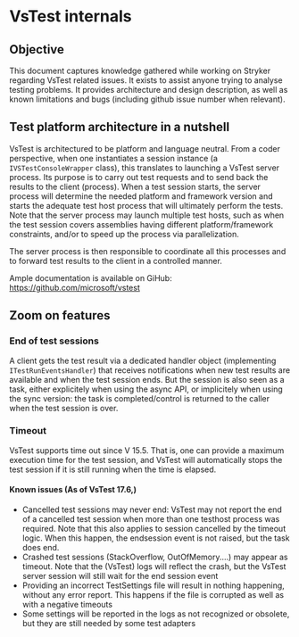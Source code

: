 # VsTest internals

## Objective
This document captures knowledge gathered while working on Stryker regarding VsTest related issues. It exists to assist anyone trying to analyse testing problems.
It provides architecture and design description, as well as known limitations and bugs (including github issue number when relevant).

## Test platform architecture in a nutshell
VsTest is architectured to be platform and language neutral. 
From a coder perspective, when one instantiates a session instance (a `IVSTestConsoleWrapper` class), 
this translates to launching a VsTest server process. Its purpose is to carry out test requests
and to send back the results to the client (process). 
When a test session starts, the server process will determine the needed platform
and framework version and starts the adequate test host process that will ultimately perform the tests.
Note that the server process may launch multiple test hosts, such as when the test session covers assemblies 
having different platform/framework constraints, and/or to speed up the process via parallelization.

The server process is then responsible to coordinate all this processes and to forward test results to the client
in a controlled manner.

Ample documentation is available on GiHub: https://github.com/microsoft/vstest

## Zoom on features

### End of test sessions
A client gets the test result via a dedicated handler object (implementing `ITestRunEventsHandler`) that receives notifications
when new test results are available and when the test session ends. 
But the session is also seen as a task, either explicitely when using the async API, or implicitely when using the sync version: the task
is completed/control is returned to the caller when the test session is over.


### Timeout
VsTest supports time out since V 15.5. That is, one can provide a maximum execution time for the test session, 
and VsTest will automatically stops the test session if it is still running when the time is elapsed.

#### Known issues (As of VsTest 17.6,)
- Cancelled test sessions may never end: VsTest may not report the end of a cancelled test session when more than one testhost process was required.
Note that this also applies to session cancelled by the timeout logic. When this happen, the endsession event is not raised, but the task does end.
- Crashed test sessions (StackOverflow, OutOfMemory....) may appear as timeout. Note that the (VsTest) logs will reflect the crash, but the VsTest server
session will still wait for the end session event
- Providing an incorrect TestSettings file will result in nothing happening, without any error report. This happens if the file is corrupted as well as with a negative timeouts
- Some settings will be reported in the logs as not recognized or obsolete, but they are still needed by some test adapters

